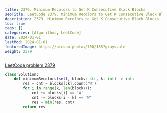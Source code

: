 ```yaml
---
title: 2379. Minimum Recolors to Get K Consecutive Black Blocks
seoTitle: LeetCode 2379. Minimum Recolors to Get K Consecutive Black Blocks | Python solution and explanation
description: 2379. Minimum Recolors to Get K Consecutive Black Blocks
toc: true
tags: []
categories: [Algorithms, LeetCode]
date: 2024-01-01
lastMod: 2024-01-01
featuredImage: https://picsum.photos/700/155?grayscale
weight: 2379
---
```


[LeetCode problem 2379](https://leetcode.com/problems/minimum-recolors-to-get-k-consecutive-black-blocks/)

```python
class Solution:
    def minimumRecolors(self, blocks: str, k: int) -> int:
        res = cnt = blocks[:k].count('W')
        for i in range(k, len(blocks)):
            cnt += blocks[i] == 'W'
            cnt -= blocks[i - k] == 'W'
            res = min(res, cnt)
        return res

```
